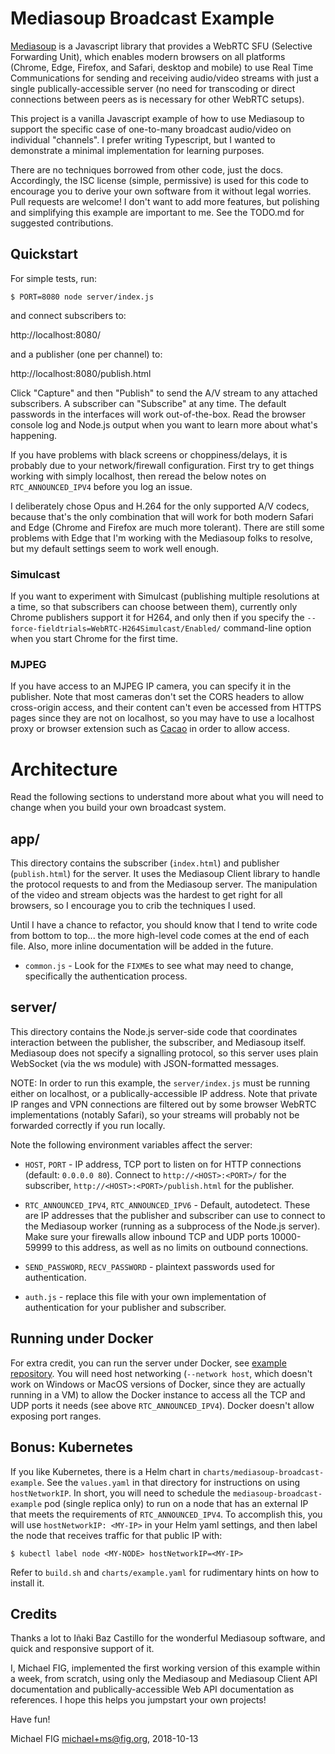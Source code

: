 # Mediasoup Broadcast Example

[Mediasoup](https://mediasoup.org/) is a Javascript library that provides a WebRTC SFU (Selective Forwarding Unit), which enables modern browsers on all platforms (Chrome, Edge, Firefox, and Safari, desktop and mobile) to use Real Time Communications for sending and receiving audio/video streams with just a single publically-accessible server (no need for transcoding or direct connections between peers as is necessary for other WebRTC setups).

This project is a vanilla Javascript example of how to use Mediasoup to support the specific case of one-to-many broadcast audio/video on individual "channels".  I prefer writing Typescript, but I wanted to demonstrate a minimal implementation for learning purposes.

There are no techniques borrowed from other code, just the docs.  Accordingly, the ISC license (simple, permissive) is used for this code to encourage you to derive your own software from it without legal worries.  Pull requests are welcome!  I don't want to add more features, but polishing and simplifying this example are important to me.  See the TODO.md for suggested contributions.

## Quickstart

For simple tests, run:

```
$ PORT=8080 node server/index.js
```

and connect subscribers to:

http://localhost:8080/

and a publisher (one per channel) to:

http://localhost:8080/publish.html

Click "Capture" and then "Publish" to send the A/V stream to any attached subscribers.  A subscriber can "Subscribe" at any time.  The default passwords in the interfaces will work out-of-the-box.  Read the browser console log and Node.js output when you want to learn more about what's happening.

If you have problems with black screens or choppiness/delays, it is probably due to your network/firewall configuration.  First try to get things working with simply localhost, then reread the below notes on `RTC_ANNOUNCED_IPV4` before you log an issue.

I deliberately chose Opus and H.264 for the only supported A/V codecs, because that's the only combination that will work for both modern Safari and Edge (Chrome and Firefox are much more tolerant).  There are still some problems with Edge that I'm working with the Mediasoup folks to resolve, but my default settings seem to work well enough.

### Simulcast

If you want to experiment with Simulcast (publishing multiple resolutions at a time, so that subscribers can choose between them), currently only Chrome publishers support it for H264, and only then if you specify the `--force-fieldtrials=WebRTC-H264Simulcast/Enabled/` command-line option when you start Chrome for the first time.

### MJPEG

If you have access to an MJPEG IP camera, you can specify it in the publisher.  Note that most cameras don't set the CORS headers to allow cross-origin access, and their content can't even be accessed from HTTPS pages since they are not on localhost, so you may have to use a localhost proxy or browser extension such as [Cacao](https://github.com/michaelfig/cacao) in order to allow access.

# Architecture

Read the following sections to understand more about what you will need to change when you build your own broadcast system.

## app/

This directory contains the subscriber (`index.html`) and publisher (`publish.html`) for the server.  It uses the Mediasoup Client library to handle the protocol requests to and from the Mediasoup server.  The manipulation of the video and stream objects was the hardest to get right for all browsers, so I encourage you to crib the techniques I used.

Until I have a chance to refactor, you should know that I tend to write code from bottom to top... the more high-level code comes at the end of each file.  Also, more inline documentation will be added in the future.

* `common.js` - Look for the `FIXME`s to see what may need to change, specifically the authentication process.

## server/

This directory contains the Node.js server-side code that coordinates interaction between the publisher, the subscriber, and Mediasoup itself.  Mediasoup does not specify a signalling protocol, so this server uses plain WebSocket (via the ws module) with JSON-formatted messages.

NOTE: In order to run this example, the `server/index.js` must be running either on localhost, or a publically-accessible IP address.  Note that private IP ranges and VPN connections are filtered out by some browser WebRTC implementations (notably Safari), so your streams will probably not be forwarded correctly if you run locally.

Note the following environment variables affect the server:

* `HOST`, `PORT` - IP address, TCP port to listen on for HTTP connections (default: `0.0.0.0 80`).  Connect to `http://<HOST>:<PORT>/` for the subscriber, `http://<HOST>:<PORT>/publish.html` for the publisher.

* `RTC_ANNOUNCED_IPV4`, `RTC_ANNOUNCED_IPV6` - Default, autodetect.  These are IP addresses that the publisher and subscriber can use to connect to the Mediasoup worker (running as a subprocess of the Node.js server).  Make sure your firewalls allow inbound TCP and UDP ports 10000-59999 to this address, as well as no limits on outbound connections.

* `SEND_PASSWORD`, `RECV_PASSWORD` - plaintext passwords used for authentication.

* `auth.js` - replace this file with your own implementation of authentication for your publisher and subscriber.

## Running under Docker

For extra credit, you can run the server under Docker, see [example repository](https://hub.docker.com/r/michaelfig/mediasoup-broadcast-example/).  You will need host networking (`--network host`, which doesn't work on Windows or MacOS versions of Docker, since they are actually running in a VM) to allow the Docker instance to access all the TCP and UDP ports it needs (see above `RTC_ANNOUNCED_IPV4`).  Docker doesn't allow exposing port ranges.

## Bonus: Kubernetes

If you like Kubernetes, there is a Helm chart in `charts/mediasoup-broadcast-example`.  See the `values.yaml` in that directory for instructions on using `hostNetworkIP`.  In short, you will need to schedule the `mediasoup-broadcast-example` pod (single replica only) to run on a node that has an external IP that meets the requirements of `RTC_ANNOUNCED_IPV4`.  To accomplish this, you will use `hostNetworkIP: <MY-IP>` in your Helm yaml settings, and then label the node that receives traffic for that public IP with:

```
$ kubectl label node <MY-NODE> hostNetworkIP=<MY-IP>
```

Refer to `build.sh` and `charts/example.yaml` for rudimentary hints on how to install it.

## Credits

Thanks a lot to Iñaki Baz Castillo for the wonderful Mediasoup software, and quick and responsive support of it.

I, Michael FIG, implemented the first working version of this example within a week, from scratch, using only the Mediasoup and Mediasoup Client API documentation and publically-accessible Web API documentation as references.  I hope this helps you jumpstart your own projects!

Have fun!

Michael FIG <michael+ms@fig.org>, 2018-10-13
